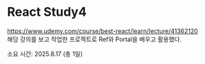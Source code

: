 React Study4
===========

https://www.udemy.com/course/best-react/learn/lecture/41362120   
해당 강의를 보고 작업한 프로젝트로 Ref와 Portal을 배우고 활용했다.

소요 시간: 2025.8.17 (총 1일)
